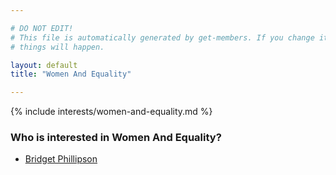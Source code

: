 ```yaml
---

# DO NOT EDIT!
# This file is automatically generated by get-members. If you change it, bad
# things will happen.

layout: default
title: "Women And Equality"

---
```


{% include interests/women-and-equality.md %}

### Who is interested in Women And Equality?


* [Bridget Phillipson](../members/bridget-phillipson.html)

